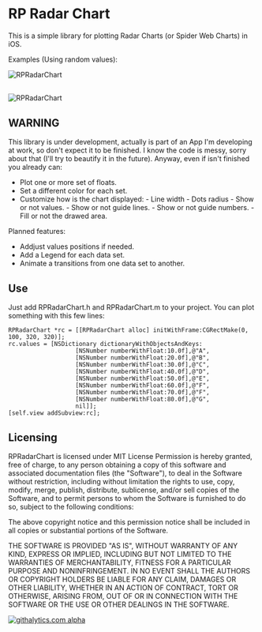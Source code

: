 RP Radar Chart
===============

This is a simple library for plotting Radar Charts (or Spider Web Charts) in
iOS. 

Examples (Using random values):

<img src="http://raspu.com/b/RPRadarA1.png" alt="RPRadarChart" title="RPRadarChart Example" style="display:block; margin: 10px auto 30px auto;" class="center">
<img src="http://raspu.com/b/RPRadarB2.png" alt="RPRadarChart" title="RPRadarChart Example" style="display:block; margin: 10px auto 30px auto;" class="center">

WARNING
-------

This library is under development, actually is part of an App I'm developing at work, so don't expect it to be finished. I know the code is messy, sorry about that (I'll try to beautify it in the future). Anyway, even if isn't finished you already can:
  
  -  Plot one or more set of floats.
  -  Set a different color for each set.
  -  Customize how is the chart displayed:
    - Line width
    - Dots radius
    - Show or not values.
    - Show or not guide lines.
    - Show or not guide numbers.
    - Fill or not the drawed area.

Planned features:

 - Addjust values positions if needed. 
 - Add a Legend for each data set.
 - Animate a transitions from one data set to another.  

Use
---

Just add RPRadarChart.h and RPRadarChart.m to your project. You can plot something with this few lines:

```
RPRadarChart *rc = [[RPRadarChart alloc] initWithFrame:CGRectMake(0, 100, 320, 320)];
rc.values = [NSDictionary dictionaryWithObjectsAndKeys:
                   [NSNumber numberWithFloat:10.0f],@"A",
                   [NSNumber numberWithFloat:20.0f],@"B",
                   [NSNumber numberWithFloat:30.0f],@"C",
                   [NSNumber numberWithFloat:40.0f],@"D",
                   [NSNumber numberWithFloat:50.0f],@"E",
                   [NSNumber numberWithFloat:60.0f],@"F",
                   [NSNumber numberWithFloat:70.0f],@"F",
                   [NSNumber numberWithFloat:80.0f],@"G",
                   nil]];
[self.view addSubview:rc];
```



Licensing
---------

RPRadarChart is licensed under MIT License
Permission is hereby granted, free of charge, to any person obtaining a copy
of this software and associated documentation files (the "Software"), to deal
in the Software without restriction, including without limitation the rights
to use, copy, modify, merge, publish, distribute, sublicense, and/or sell
copies of the Software, and to permit persons to whom the Software is
furnished to do so, subject to the following conditions:

The above copyright notice and this permission notice shall be included in
all copies or substantial portions of the Software.

THE SOFTWARE IS PROVIDED "AS IS", WITHOUT WARRANTY OF ANY KIND, EXPRESS OR
IMPLIED, INCLUDING BUT NOT LIMITED TO THE WARRANTIES OF MERCHANTABILITY,
FITNESS FOR A PARTICULAR PURPOSE AND NONINFRINGEMENT. IN NO EVENT SHALL THE
AUTHORS OR COPYRIGHT HOLDERS BE LIABLE FOR ANY CLAIM, DAMAGES OR OTHER
LIABILITY, WHETHER IN AN ACTION OF CONTRACT, TORT OR OTHERWISE, ARISING FROM,
OUT OF OR IN CONNECTION WITH THE SOFTWARE OR THE USE OR OTHER DEALINGS IN
THE SOFTWARE.

[![githalytics.com alpha](https://cruel-carlota.pagodabox.com/d2594437a14467cea1e631159189becb "githalytics.com")](http://githalytics.com/raspu/RPRadarChart)